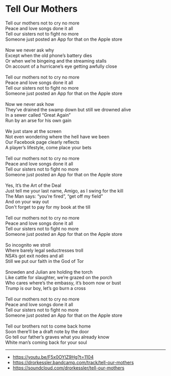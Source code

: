 # Tell Our Mothers

Tell our mothers not to cry no more\
Peace and love songs done it all\
Tell our sisters not to fight no more\
Someone just posted an App for that on the Apple store\
\
Now we never ask why\
Except when the old phone’s battery dies\
Or when we’re bingeing and the streaming stalls\
On account of a hurricane’s eye getting awfully close\
\
Tell our mothers not to cry no more\
Peace and love songs done it all\
Tell our sisters not to fight no more\
Someone just posted an App for that on the Apple store\
\
Now we never ask how\
They’ve drained the swamp down but still we drowned alive\
In a sewer called “Great Again”\
Run by an arse for his own gain\
\
We just stare at the screen\
Not even wondering where the hell have we been\
Our Facebook page clearly reflects\
A player’s lifestyle, come place your bets\
\
Tell our mothers not to cry no more\
Peace and love songs done it all\
Tell our sisters not to fight no more\
Someone just posted an App for that on the Apple store\
\
Yes, It’s the Art of the Deal\
Just tell me your last name, Amigo, as I swing for the kill\
The Man says: “you’re fired”, “get off my field”\
And on your way out\
Don't forget to pay for my book at the till\
\
Tell our mothers not to cry no more\
Peace and love songs done it all\
Tell our sisters not to fight no more\
Someone just posted an App for that on the Apple store\
\
So incognito we stroll\
Where barely legal seductresses troll\
NSA’s got exit nodes and all\
Still we put our faith in the God of Tor\
\
Snowden and Julian are holding the torch\
Like cattle for slaughter, we’re grazed on the porch\
Who cares where’s the embassy, it’s boom now or bust\
Trump is our boy, let’s go burn a cross\
\
Tell our mothers not to cry no more\
Peace and love songs done it all\
Tell our sisters not to fight no more\
Someone just posted an App for that on the Apple store\
\
Tell our brothers not to come back home\
Soon there’ll be a draft note by the door\
Go tell our father’s graves what you already know\
White man’s coming back for your soul

---
- https://youtu.be/F5x0OYlZ9Hg?t=1104
- https://drorkessler.bandcamp.com/track/tell-our-mothers
- https://soundcloud.com/drorkessler/tell-our-mothers
